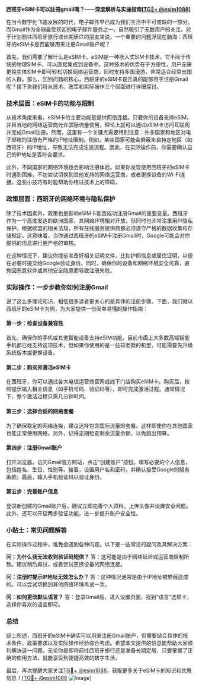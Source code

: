 **西班牙eSIM卡可以註冊gmail嗎？——深度解析与实操指南[[TG💪+ @esim1088](https://t.me/s/esim1088)]**

在当今数字化飞速发展的时代，电子邮件早已成为我们生活中不可或缺的一部分。而Gmail作为全球最受欢迎的电子邮件服务之一，自然吸引了无数用户的关注。对于计划前往西班牙旅行或长期居住的朋友来说，一个重要的问题浮现在脑海：西班牙的eSIM卡是否能够用来注册Gmail账户呢？

首先，我们需要了解什么是eSIM卡。eSIM是一种嵌入式SIM卡技术，它不同于传统的物理SIM卡，可以直接集成到设备中。这种技术的优势在于方便性，用户无需更换实体SIM卡即可轻松切换网络运营商，同时支持多国漫游，非常适合经常出国的人群。那么，回到问题的核心，西班牙的eSIM卡是否真的能够用于注册Gmail呢？接下来我们将从技术、政策和实际操作三个层面进行详细探讨。

### 技术层面：eSIM卡的功能与限制

从技术角度来看，eSIM卡的主要功能是提供网络连接。只要你的设备支持eSIM，并且当地的网络运营商允许国际流量使用，理论上就可以通过eSIM卡访问互联网并完成Gmail注册。然而，这里有一个关键点需要特别注意：许多国家和地区对电子邮箱的注册有严格的IP地址限制。例如，某些国家可能会屏蔽来自特定地区（如西班牙）的IP地址，导致无法完成注册流程。因此，在实际操作前，你需要确认自己的IP地址是否符合要求。

此外，不同国家的网络环境也会影响注册体验。如果你发现使用西班牙的eSIM卡时遇到困难，不妨尝试切换到其他支持的网络运营商，或者更换设备的Wi-Fi连接。这些小技巧有时能帮助你绕过技术上的障碍。

### 政策层面：西班牙的网络环境与隐私保护

除了技术因素外，政策也是影响eSIM卡能否成功注册Gmail的重要变量。西班牙作为一个高度发达的欧洲国家，其网络环境相对开放，但同时也非常注重用户隐私保护。根据欧盟的相关法规，所有在线服务提供商都必须遵守严格的数据收集和存储规定。这意味着，当你通过西班牙的eSIM卡注册Gmail时，Google可能会对你提供的信息进行更严格的审核。

在这种情况下，建议你提前准备好相关证明文件，比如护照信息或居住证明，以便在必要时提交给Google验证身份。同时，确保你的设备和网络环境安全可靠，避免因恶意软件或其他安全隐患而导致注册失败。

### 实际操作：一步步教你如何注册Gmail

说了这么多理论知识，相信很多读者更关心的是具体的注册步骤。下面，我们就以西班牙的eSIM卡为例，为大家提供一份简单易懂的操作指南：

#### 第一步：检查设备兼容性
首先，确保你的手机或其他智能设备支持eSIM功能。目前市面上大多数高端智能手机都已经支持这项技术，但如果你使用的是一些较老款的机型，可能需要先升级系统版本或更换设备。

#### 第二步：购买并激活eSIM卡
在西班牙，你可以通过各大电信运营商官网或线下门店购买eSIM卡。购买后，按照提示输入相关信息（如手机号码、验证码等），即可完成激活过程。通常情况下，整个激活过程只需几分钟时间。

#### 第三步：选择合适的网络套餐
为了确保稳定的网络连接，建议选择包含国际流量的套餐。这样即使你在其他国家也能正常使用网络。另外，记得定期检查剩余流量余额，以免超出预算。

#### 第四步：注册Gmail账户
打开浏览器，访问Gmail官方网站，点击“创建账户”按钮。填写必要的个人信息，包括姓名、生日、性别等。接着，设置用户名和密码，并确认接受Google的服务条款。最后，输入手机验证码以验证身份。

#### 第五步：完善账户信息
登录新创建的Gmail账户后，建议立即完善个人资料，上传头像并设置安全问题。此外，还可以开启两步验证功能，进一步提升账户安全性。

### 小贴士：常见问题解答

在实际操作过程中，难免会遇到各种问题。以下是一些常见的疑问及其解决方案：

**问：为什么我无法收到验证码短信？**
答：这可能是由于网络延迟或运营商限制所致。建议稍后再试，或者尝试更换设备的网络连接。

**问：注册时提示IP地址无效怎么办？**
答：这种情况通常是由于IP地址被屏蔽造成的。可以尝试切换到其他网络环境再试一次。

**问：如何更改默认语言？**
答：登录Gmail后，进入设置页面，找到“语言”选项卡，选择你喜欢的语言即可。

### 总结

综上所述，西班牙的eSIM卡确实可以用来注册Gmail账户，但需要结合具体的技术条件、政策要求以及实际操作经验综合考虑。希望本文提供的信息能帮助大家顺利解决这一问题。无论你是即将前往西班牙旅行还是准备长期定居，只要掌握了正确的使用方法，就能享受到便捷高效的数字生活。

最后，再次提醒大家关注[TG💪+ @esim1088](https://t.me/s/esim1088)，获取更多关于eSIM卡的知识和优惠信息！[[TG💪+ @esim1088](https://t.me/s/esim1088) ![Image](https://i.postimg.cc/4NQfJmqS/Snipaste-2025-05-13-00-14-12.png)]